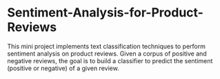 # Sentiment-Analysis-for-Product-Reviews
This mini project implements text classification techniques to perform sentiment analysis on product reviews. Given a corpus of positive and negative reviews, the goal is to build a classifier to predict the sentiment (positive or negative) of a given review. 

